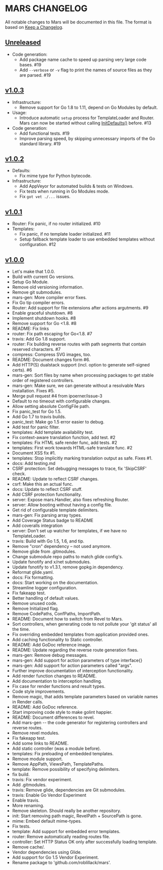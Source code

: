 # MARS CHANGELOG

All notable changes to Mars will be documented in this file.
The format is based on [Keep a Changelog](http://keepachangelog.com/).

## [Unreleased](https://github.com/roblillack/mars/compare/v1.0.3...master)

- Code generation:
  - Add package name cache to speed up parsing very large code bases. #19
  - Add `--verbose` or `-v` flag to print the names of source files as they are parsed. #19

## [v1.0.3](https://github.com/roblillack/mars/compare/v1.0.2...v1.0.3)

- Infrastructure:
  - Remove support for Go 1.8 to 1.11, depend on Go Modules by default.
- Usage:
  - Introduce automatic `setup` process for TemplateLoader and Router. Mars can now be started without calling [InitDefaults()](https://godoc.org/github.com/roblillack/mars#InitDefaults) before. #13
- Code generation:
  - Add functional tests. #19
  - Improve parsing speed, by skipping unnecessary imports of the Go standard library. #19

## [v1.0.2](https://github.com/roblillack/mars/compare/v1.0.1...v1.0.2)

- Defaults:
  - Fix mime type for Python bytecode.
- Infrastructure:
  - Add AppVeyor for automated builds & tests on Windows.
  - Fix tests when running in Go Modules mode.
  - Fix `got vet ./...` issues.

## [v1.0.1](https://github.com/roblillack/mars/compare/v1.0.0...v1.0.1)

- Router: Fix panic, if no router initialized. #10
- Templates:
  - Fix panic, if no template loader initialized. #11
  - Setup fallback template loader to use embedded templates without configuration. #12

## [v1.0.0](https://github.com/roblillack/mars/compare/a9a2ff4...v1.0.0)

- Let's make that 1.0.0.
- Build with current Go versions.
- Setup Go Module.
- Remove old versioning information.
- Remove git submodules.
- mars-gen: More compiler error fixes.
- Fix Go tip compiler errors.
- Router: Add support for file extensions after actions argutments. #9
- Enable graceful shutdown. #8
- Implement shutdown hooks. #8
- Remove support for Go <1.8. #8
- README: Fix links
- router: Fix path escaping for Go<1.8. #7
- travis: Add Go 1.8 support.
- router: Fix building reverse routes with path segments that contain reserved characters. #7
- compress: Compress SVG images, too.
- README: Document changes form #6.
- Add HTTP(S) dualstack support (incl. option to generate self-signed certs). #6
- mars-gen: Sort files by name when processing packages to get stable order of registered controllers.
- mars-gen: Make sure, we can generate without a resolvable Mars installation. Fixes #5.
- Merge pull request #4 from ipoerner/issue-3
- Default to no timeout with configurable changes.
- Allow setting absolute ConfigFile path.
- Fix panic_test for Go 1.5.
- Add Go 1.7 to travis builds.
- panic_test: Make go 1.5 error easier to debug.
- Add test for panic filter.
- templates: Add template availability test.
- Fix context-aware translation function, add test. #2
- templates: Fix HTML safe render func, add tests. #2
- templates: First work towards HTML-safe translate func. #2
- Document XSS fix #1.
- templates: Stop implicitly marking translation output as safe. Fixes #1.
- docs: Add testing.md
- CSRF protection: Set debugging messages to trace, fix 'SkipCSRF' check.
- README: Update to reflect CSRF changes.
- csrf: Make this an actual func.
- docs: Update to reflect CSRF stuff.
- Add CSRF protection functionality.
- server: Expose mars.Handler, also fixes refreshing Router.
- server: Allow booting without having a config file.
- Get rid of configurable template delimiters.
- mars-gen: Fix parsing array types.
- Add Coverage Status badge to README
- Add coveralls integration
- server: Don't set up watcher for templates, if we have no TemplateLoader.
- travis: Build with Go 1.5, 1.6, and tip.
- Remove "cron" dependency – not used anymore.
- Remove glide from .gitmodules.
- Change submodule repo paths to match glide config's.
- Update fsnotify and x/net submodules.
- Update fsnotify to v1.3.1, remove gopkg.in dependency.
- Reformat glide.yaml.
- docs: Fix formatting.
- docs: Start working on the documentation.
- Streamline logger configuration.
- Fix fakeapp test.
- Better handling of default values.
- Remove unused code.
- Remove Initialized flag.
- Remove CodePaths, ConfPaths, ImportPath.
- README: Document how to switch from Revel to Mars.
- Sort controllers, when generating code to not pollute your 'git status' all the time.
- Fix overriding embedded templates from application provided ones.
- Add caching functionality to Static controller.
- README: Add GoDoc reference image.
- README: Update regarding the reverse route generation fixes.
- mars-gen: Remove debug messages.
- mars-gen: Add support for action parameters of type interface{}
- mars-gen: Add support for action parameters called "args".
- Further improve documentation of interception functionality.
- Add render function changes to README.
- Add documentation to interception handling.
- Fix case for render functions and result types.
- Code style improvements.
- Remove magic, that adds template parameters based on variable names in Render calls.
- README: Add GoDoc reference.
- Start improving code style to make golint happier.
- README: Document differences to revel.
- Add mars-gen -- the code generator for registering controllers and reverse routes.
- Remove revel modules.
- Fix fakeapp test.
- Add some links to README.
- Add static controller (was a module before).
- templates: Fix preloading of embedded templates.
- Remove module support.
- Remove AppPath, ViewsPath, TemplatePaths.
- template: Remove possibility of specifying delimiters.
- fix build.
- travis: Fix vendor experiment.
- Add .gitmodules.
- travis: Remove glide, dependencies are Git submodules.
- travis: Enable Go Vendor Experiment
- Enable travis.
- More renaming.
- Remove skeleton. Should really be another repository.
- init: Start removing path magic, RevelPath + SourcePath is gone.
- mime: Embed default mime-types.
- Fix tests.
- template: Add support for embedded error templates.
- router: Remove automatically reading routes file.
- controller: Set HTTP Status OK only after successfully loading template.
- Remove cache/.
- Vendor dependencies using Glide.
- Add support for Go 1.5 Vendor Experiment.
- Rename package to 'github.com/roblillack/mars'.
